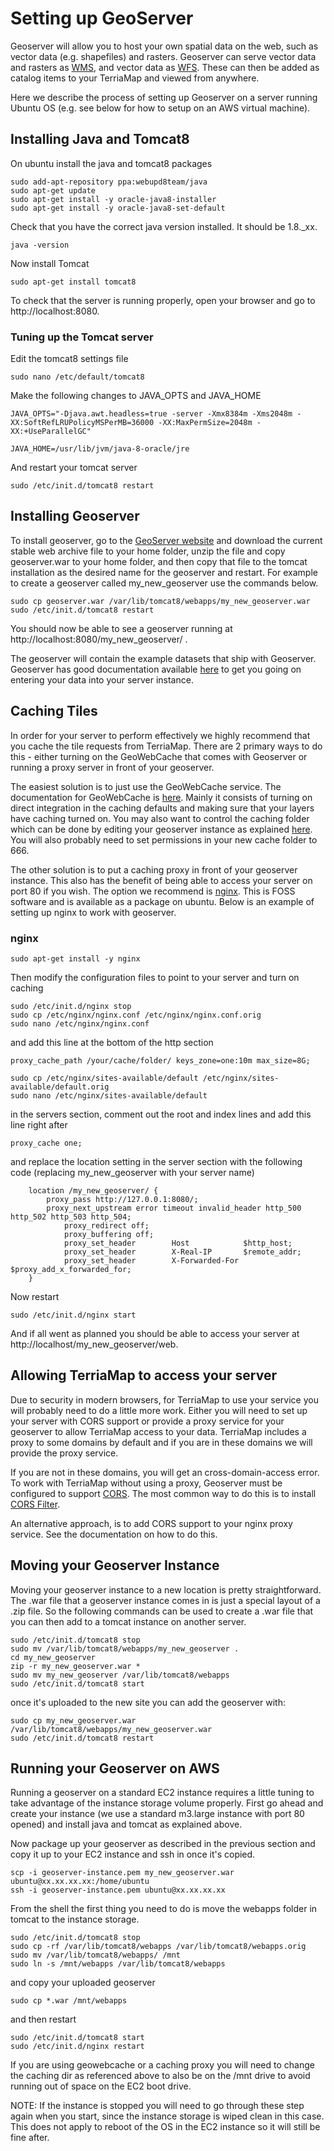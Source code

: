 # Setting up GeoServer

Geoserver will allow you to host your own spatial data on the web, such as vector data (e.g. shapefiles) and rasters. Geoserver can serve vector data and rasters as [WMS](https://www.ogc.org/standards/wms), and vector data as [WFS](https://www.ogc.org/standards/wfs). These can then be added as catalog items to your TerriaMap and viewed from anywhere.

Here we describe the process of setting up Geoserver on a server running Ubuntu OS (e.g. see below for how to setup on an AWS virtual machine).

## Installing Java and Tomcat8

On ubuntu install the java and tomcat8 packages

```
sudo add-apt-repository ppa:webupd8team/java
sudo apt-get update
sudo apt-get install -y oracle-java8-installer
sudo apt-get install -y oracle-java8-set-default
```

Check that you have the correct java version installed. It should be 1.8.\_xx.

```
java -version
```

Now install Tomcat

```
sudo apt-get install tomcat8
```

To check that the server is running properly, open your browser and go to http://localhost:8080.

### Tuning up the Tomcat server

Edit the tomcat8 settings file

```
sudo nano /etc/default/tomcat8
```

Make the following changes to JAVA_OPTS and JAVA_HOME

```
JAVA_OPTS="-Djava.awt.headless=true -server -Xmx8384m -Xms2048m -XX:SoftRefLRUPolicyMSPerMB=36000 -XX:MaxPermSize=2048m -XX:+UseParallelGC"

JAVA_HOME=/usr/lib/jvm/java-8-oracle/jre
```

And restart your tomcat server

```
sudo /etc/init.d/tomcat8 restart
```

## Installing Geoserver

To install geoserver, go to the [GeoServer website](http://geoserver.org/) and download the current stable web archive file to your home folder, unzip the file and copy geoserver.war to your home folder, and then copy that file to the tomcat installation as the desired name for the geoserver and restart. For example to create a geoserver called my_new_geoserver use the commands below.

```
sudo cp geoserver.war /var/lib/tomcat8/webapps/my_new_geoserver.war
sudo /etc/init.d/tomcat8 restart
```

You should now be able to see a geoserver running at http://localhost:8080/my_new_geoserver/ .

The geoserver will contain the example datasets that ship with Geoserver. Geoserver has good documentation available [here](http://docs.geoserver.org/stable/en/user/) to get you going on entering your data into your server instance.

## Caching Tiles

In order for your server to perform effectively we highly recommend that you cache the tile requests from TerriaMap. There are 2 primary ways to do this - either turning on the GeoWebCache that comes with Geoserver or running a proxy server in front of your geoserver.

The easiest solution is to just use the GeoWebCache service. The documentation for GeoWebCache is [here](http://docs.geoserver.org/stable/en/user/geowebcache/). Mainly it consists of turning on direct integration in the caching defaults and making sure that your layers have caching turned on. You may also want to control the caching folder which can be done by editing your geoserver instance as explained [here](http://docs.geoserver.org/2.1.4/user/geowebcache/config.html). You will also probably need to set permissions in your new cache folder to 666.

The other solution is to put a caching proxy in front of your geoserver instance. This also has the benefit of being able to access your server on port 80 if you wish. The option we recommend is [nginx](http://nginx.org/en/). This is FOSS software and is available as a package on ubuntu. Below is an example of setting up nginx to work with geoserver.

### nginx

```
sudo apt-get install -y nginx
```

Then modify the configuration files to point to your server and turn on caching

```
sudo /etc/init.d/nginx stop
sudo cp /etc/nginx/nginx.conf /etc/nginx/nginx.conf.orig
sudo nano /etc/nginx/nginx.conf
```

and add this line at the bottom of the http section

```
proxy_cache_path /your/cache/folder/ keys_zone=one:10m max_size=8G;
```

```
sudo cp /etc/nginx/sites-available/default /etc/nginx/sites-available/default.orig
sudo nano /etc/nginx/sites-available/default
```

in the servers section, comment out the root and index lines and add this line right after

```
proxy_cache one;
```

and replace the location setting in the server section with the following code (replacing my_new_geoserver with your server name)

```
	location /my_new_geoserver/ {
 		proxy_pass http://127.0.0.1:8080/;
		proxy_next_upstream error timeout invalid_header http_500 http_502 http_503 http_504;
       		proxy_redirect off;
        	proxy_buffering off;
        	proxy_set_header        Host            $http_host;
        	proxy_set_header        X-Real-IP       $remote_addr;
        	proxy_set_header        X-Forwarded-For $proxy_add_x_forwarded_for;
	}
```

Now restart

```
sudo /etc/init.d/nginx start
```

And if all went as planned you should be able to access your server at http://localhost/my_new_geoserver/web.

## Allowing TerriaMap to access your server

Due to security in modern browsers, for TerriaMap to use your service you will probably need to do a little more work. Either you will need to set up your server with CORS support or provide a proxy service for your geoserver to allow TerriaMap access to your data. TerriaMap includes a proxy to some domains by default and if you are in these domains we will provide the proxy service.

If you are not in these domains, you will get an cross-domain-access error. To work with TerriaMap without using a proxy, Geoserver must be configured to support [CORS](http://enable-cors.org/). The most common way to do this is to install [CORS Filter](http://software.dzhuvinov.com/cors-filter-installation.html).

An alternative approach, is to add CORS support to your nginx proxy service. See the documentation on how to do this.

## Moving your Geoserver Instance

Moving your geoserver instance to a new location is pretty straightforward. The .war file that a geoserver instance comes in is just a special layout of a .zip file. So the following commands can be used to create a .war file that you can then add to a tomcat instance on another server.

```
sudo /etc/init.d/tomcat8 stop
sudo mv /var/lib/tomcat8/webapps/my_new_geoserver .
cd my_new_geoserver
zip -r my_new_geoserver.war *
sudo mv my_new_geoserver /var/lib/tomcat8/webapps
sudo /etc/init.d/tomcat8 start
```

once it's uploaded to the new site you can add the geoserver with:

```
sudo cp my_new_geoserver.war /var/lib/tomcat8/webapps/my_new_geoserver.war
sudo /etc/init.d/tomcat8 restart
```

## Running your Geoserver on AWS

Running a geoserver on a standard EC2 instance requires a little tuning to take advantage of the instance storage volume properly. First go ahead and create your instance (we use a standard m3.large instance with port 80 opened) and install java and tomcat as explained above.

Now package up your geoserver as described in the previous section and copy it up to your EC2 instance and ssh in once it's copied.

```
scp -i geoserver-instance.pem my_new_geoserver.war ubuntu@xx.xx.xx.xx:/home/ubuntu
ssh -i geoserver-instance.pem ubuntu@xx.xx.xx.xx
```

From the shell the first thing you need to do is move the webapps folder in tomcat to the instance storage.

```
sudo /etc/init.d/tomcat8 stop
sudo cp -rf /var/lib/tomcat8/webapps /var/lib/tomcat8/webapps.orig
sudo mv /var/lib/tomcat8/webapps/ /mnt
sudo ln -s /mnt/webapps /var/lib/tomcat8/webapps
```

and copy your uploaded geoserver

```
sudo cp *.war /mnt/webapps
```

and then restart

```
sudo /etc/init.d/tomcat8 start
sudo /etc/init.d/nginx restart
```

If you are using geowebcache or a caching proxy you will need to change the caching dir as referenced above to also be on the /mnt drive to avoid running out of space on the EC2 boot drive.

NOTE: If the instance is stopped you will need to go through these step again when you start, since the instance storage is wiped clean in this case. This does not apply to reboot of the OS in the EC2 instance so it will still be fine after.
